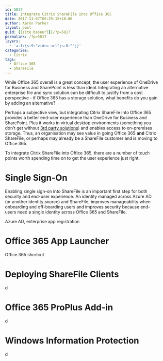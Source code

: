 ```yaml
---
id: 5817
title: Integrate Citrix ShareFile into Office 365
date: 2017-11-07T00:29:15+10:00
author: Aaron Parker
layout: post
guid: {{site.baseurl}}/?p=5817
permalink: /?p=5817
layers:
  - 'a:1:{s:9:"video-url";s:0:"";}'
categories:
  - Citrix
tags:
  - Office 365
  - ShareFile
---
```

While Office 365 overall is a great concept, the user experience of OneDrive for Business and SharePoint is less than ideal. Integrating an alternative enterprise file and sync solution can be difficult to justify from a cost perspective - if Office 365 has a storage solution, what benefits do you gain by adding an alternative?

Perhaps a subjective view, but integrating Citrix ShareFile into Office 365 provides a better end-user experience than OneDrive for Business and SharePoint. Plus it works in virtual desktop environments (something you don't get without [3rd party solutions](https://www.fslogix.com)) and enables access to on-premises storage. Thus, an organisation may see value in going Office 365 **and** Citrix ShareFile, or perhaps may already be a ShareFile customer and is moving to Office 365.

To integrate Citrix ShareFile into Office 365, there are a number of touch points worth spending time on to get the user experience just right.

# Single Sign-On

Enabling single sign-on into ShareFile is an important first step for both security and end-user experience. An identity managed across Azure AD (or another identity source) and ShareFile, improves manageability when onboarding and off-boarding users and improves security because end-users need a single identity across Office 365 and ShareFile.

Azure AD, enterprise app registration

# Office 365 App Launcher

Office 365 shortcut

# Deploying ShareFile Clients

d

# Office 365 ProPlus Add-in

d 

# Windows Information Protection

d